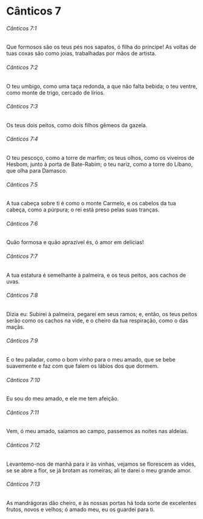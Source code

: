 # Cânticos 7

###### Cânticos 7:1

Que formosos são os teus pés nos sapatos, ó filha do príncipe! As voltas de tuas coxas são como joias, trabalhadas por mãos de artista.

###### Cânticos 7:2

O teu umbigo, como uma taça redonda, a que não falta bebida; o teu ventre, como monte de trigo, cercado de lírios.

###### Cânticos 7:3

Os teus dois peitos, como dois filhos gêmeos da gazela.

###### Cânticos 7:4

O teu pescoço, como a torre de marfim; os teus olhos, como os viveiros de Hesbom, junto à porta de Bate-Rabim; o teu nariz, como a torre do Líbano, que olha para Damasco.

###### Cânticos 7:5

A tua cabeça sobre ti é como o monte Carmelo, e os cabelos da tua cabeça, como a púrpura; o rei está preso pelas suas tranças.

###### Cânticos 7:6

Quão formosa e quão aprazível és, ó amor em delícias!

###### Cânticos 7:7

A tua estatura é semelhante à palmeira, e os teus peitos, aos cachos de uvas.

###### Cânticos 7:8

Dizia eu: Subirei à palmeira, pegarei em seus ramos; e, então, os teus peitos serão como os cachos na vide, e o cheiro da tua respiração, como o das maçãs.

###### Cânticos 7:9

E o teu paladar, como o bom vinho para o meu amado, que se bebe suavemente e faz com que falem os lábios dos que dormem.

###### Cânticos 7:10

Eu sou do meu amado, e ele me tem afeição.

###### Cânticos 7:11

Vem, ó meu amado, saiamos ao campo, passemos as noites nas aldeias.

###### Cânticos 7:12

Levantemo-nos de manhã para ir às vinhas, vejamos se florescem as vides, se se abre a flor, se já brotam as romeiras; ali te darei o meu grande amor.

###### Cânticos 7:13

As mandrágoras dão cheiro, e às nossas portas há toda sorte de excelentes frutos, novos e velhos; ó amado meu, eu os guardei para ti.

